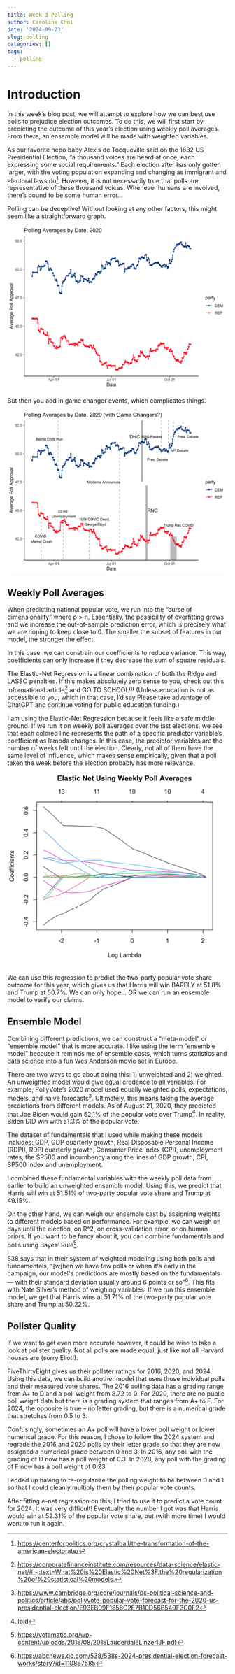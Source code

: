 ```yaml
---
title: Week 3 Polling
author: Caroline Choi
date: '2024-09-23'
slug: polling
categories: []
tags:
  - polling
---
```


# Introduction

In this week’s blog post, we will attempt to explore how we can best use polls to prejudice election outcomes. To do this, we will first start by predicting the outcome of this year’s election using weekly poll averages. From there, an ensemble model will be made with weighted variables. 

As our favorite nepo baby Alexis de Tocqueville said on the 1832 US Presidential Election, “a thousand voices are heard at once, each expressing some social requirements.” Each election after has only gotten larger, with the voting population expanding and changing as immigrant and electoral laws do[^1]. However, it is not necessarily true that polls are representative of these thousand voices. Whenever humans are involved, there’s bound to be some human error…

Polling can be deceptive! Without looking at any other factors, this might seem like a straightforward graph.

![Plot](Rplot02.png)

But then you add in game changer events, which complicates things. 

![Plot](Rplot01.png)

## Weekly Poll Averages

When predicting national popular vote, we run into the “curse of dimensionality” where p > n. Essentially, the possibility of overfitting grows and we increase the out-of-sample prediction error, which is precisely what we are hoping to keep close to 0. The smaller the subset of features in our model, the stronger the effect. 

In this case, we can constrain our coefficients to reduce variance. This way, coefficients can only increase if they decrease the sum of square residuals. 

The Elastic-Net Regression is a linear combination of both the Ridge and LASSO penalties. If this makes absolutely zero sense to you, check out this informational article[^2] and GO TO SCHOOL!!! (Unless education is not as accessible to you, which in that case, I’d say Please take advantage of ChatGPT and continue voting for public education funding.)

I am using the Elastic-Net Regression because it feels like a safe middle ground. If we run it on weekly poll averages over the last elections, we see that each colored line represents the path of a specific predictor variable’s coefficient as lambda changes. In this case, the predictor variables are the number of weeks left until the election. Clearly, not all of them have the same level of influence, which makes sense empirically, given that a poll taken the week before the election probably has more relevance. 

![Plot](eNET.png)

We can use this regression to predict the two-party popular vote share outcome for this year, which gives us that Harris will win BARELY at 51.8% and Trump at 50.7%. We can only hope… OR we can run an ensemble model to verify our claims.

## Ensemble Model

Combining different predictions, we can construct a “meta-model” or “ensemble model” that is more accurate. I like using the term “ensemble model” because it reminds me of ensemble casts, which turns statistics and data science into a fun Wes Anderson movie set in Europe. 

There are two ways to go about doing this: 1) unweighted and 2) weighted. An unweighted model would give equal credence to all variables. For example, PollyVote’s 2020 model used equally weighted polls, expectations, models, and naive forecasts[^3]. Ultimately, this means taking the average predictions from different models. As of August 21, 2020, they predicted that Joe Biden would gain 52.1% of the popular vote over Trump[^4]. In reality, Biden DID win with ​​51.3% of the popular vote. 

The dataset of fundamentals that I used while making these models includes: GDP, GDP quarterly growth, Real Disposable Personal Income (RDPI), RDPI quarterly growth, Consumer Price Index (CPI), unemployment rates, the SP500 and incumbency along the lines of GDP growth, CPI, SP500 index and unemployment.

I combined these fundamental variables with the weekly poll data from earlier to build an unweighted ensemble model. Using this, we predict that Harris will win at 51.51% of two-party popular vote share and Trump at 49.15%. 

On the other hand, we can weigh our ensemble cast by assigning weights to different models based on performance. For example, we can weigh on days until the election, on R^2, on cross-validation error, or on human priors. If you want to be fancy about it, you can combine fundamentals and polls using Bayes’ Rule[^5]. 

538 says that in their system of weighted modeling using both polls and fundamentals, “[w]hen we have few polls or when it's early in the campaign, our model's predictions are mostly based on the fundamentals — with their standard deviation usually around 6 points or so”[^6]. This fits with Nate Silver’s method of weighing variables. If we run this ensemble model, we get that Harris wins at 51.71% of the two-party popular vote share and Trump at 50.22%. 

## Pollster Quality

If we want to get even more accurate however, it could be wise to take a look at pollster quality. Not all polls are made equal, just like not all Harvard houses are (sorry Eliot!). 

FiveThirtyEight gives us their pollster ratings for 2016, 2020, and 2024. Using this data, we can build another model that uses those individual polls and their measured vote shares. The 2016 polling data has a grading range from A+ to D and a poll weight from 8.72 to 0. For 2020, there are no public poll weight data but there is a grading system that ranges from A+ to F. For 2024, the opposite is true – no letter grading, but there is a numerical grade that stretches from 0.5 to 3. 

Confusingly, sometimes an A+ poll will have a lower poll weight or lower numerical grade. For this reason, I chose to follow the 2024 system and regrade the 2016 and 2020 polls by their letter grade so that they are now assigned a numerical grade between 0 and 3. In 2016, any poll with the grading of D now has a poll weight of 0.3. In 2020, any poll with the grading of F now has a poll weight of 0.23. 

I ended up having to re-regularize the polling weight to be between 0 and 1 so that I could cleanly multiply them by their popular vote counts. 

After fitting e-net regression on this, I tried to use it to predict a vote count for 2024. It was very difficult! Eventually the number I got was that Harris would win at 52.31% of the popular vote share, but (with more time) I would want to run it again.

[^1]: https://centerforpolitics.org/crystalball/the-transformation-of-the-american-electorate/ 
[^2]: https://corporatefinanceinstitute.com/resources/data-science/elastic-net/#:~:text=What%20is%20Elastic%20Net%3F,the%20regularization%20of%20statistical%20models. 
[^3]: https://www.cambridge.org/core/journals/ps-political-science-and-politics/article/abs/pollyvote-popular-vote-forecast-for-the-2020-us-presidential-election/E93EB09F1858C2E7B10D56B549F3C0F2 
[^4]: Ibid
[^5]: https://votamatic.org/wp-content/uploads/2015/08/2015LauderdaleLinzerIJF.pdf 
[^6]: https://abcnews.go.com/538/538s-2024-presidential-election-forecast-works/story?id=110867585 
